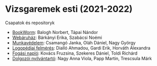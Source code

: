 # Vizsgaremek esti (2021-2022)

Csapatok és repositoryk
- [BookWorm](https://github.com/vp-vizsgaremek-2021e/BookWorm): Balogh Norbert, Tápai Nándor
- [Webáruház](https://github.com/vp-vizsgaremek-2021e/webaruhaz): Bárkányi Erika, Szabácsi Noémi
- [Munkavédelem](https://github.com/vp-vizsgaremek-2021e/munkavedelem): Csamangó Janka, Oláh Dániel, Nagy György
- [Logopédiai felmérés](https://github.com/vp-vizsgaremek-2021e/projektmunka): Dialló Ahmadou, Gardi Erik, Horváth Alexandra
- [Fogási napló](https://github.com/vp-vizsgaremek-2021e/fogasi-naplo): Kovács Fruzsina, Szekeres Dániel, Toldi Richárd
- [Dolgozói nyilvántartó](https://github.com/vp-vizsgaremek-2021e/nyilvantarto): Nagy Anna Viola, Papp Martin, Trescsula Márk 
